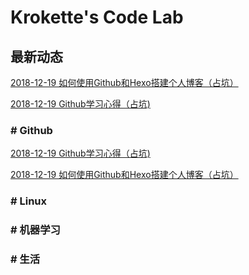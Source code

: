 # Krokette's Code Lab

## 最新动态
[2018-12-19 如何使用Github和Hexo搭建个人博客（占坑）](20181219_如何使用Github和Hexo搭建个人博客.md)

[2018-12-19 Github学习心得（占坑)](20181219_Github学习心得.md)

### # Github
[2018-12-19 Github学习心得（占坑)](20181219_Github学习心得.md)

[2018-12-19 如何使用Github和Hexo搭建个人博客（占坑）](20181219_如何使用Github和Hexo搭建个人博客.md)

### # Linux

### # 机器学习

### # 生活